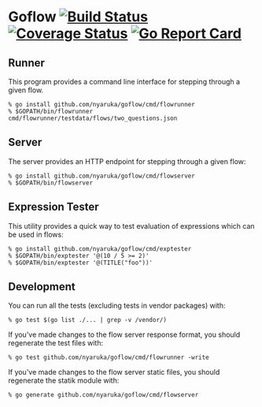 # Goflow [![Build Status](https://travis-ci.org/nyaruka/goflow.svg?branch=master)](https://travis-ci.org/nyaruka/goflow) [![Coverage Status](https://coveralls.io/repos/github/nyaruka/goflow/badge.svg?branch=master)](https://coveralls.io/github/nyaruka/goflow?branch=master) [![Go Report Card](https://goreportcard.com/badge/github.com/nyaruka/goflow)](https://goreportcard.com/report/github.com/nyaruka/goflow)

## Runner 

This program provides a command line interface for stepping through a given flow.

```
% go install github.com/nyaruka/goflow/cmd/flowrunner
% $GOPATH/bin/flowrunner cmd/flowrunner/testdata/flows/two_questions.json
```

## Server

The server provides an HTTP endpoint for stepping through a given flow:

```
% go install github.com/nyaruka/goflow/cmd/flowserver
% $GOPATH/bin/flowserver
```

## Expression Tester

This utility provides a quick way to test evaluation of expressions which can be used in flows:

```
% go install github.com/nyaruka/goflow/cmd/exptester
% $GOPATH/bin/exptester '@(10 / 5 >= 2)'
% $GOPATH/bin/exptester '@(TITLE("foo"))'
```

## Development

You can run all the tests (excluding tests in vendor packages) with:

```
% go test $(go list ./... | grep -v /vendor/)
```

If you've made changes to the flow server response format, you should regenerate the test files with:

```
% go test github.com/nyaruka/goflow/cmd/flowrunner -write
```

If you've made changes to the flow server static files, you should regenerate the statik module with:

```
% go generate github.com/nyaruka/goflow/cmd/flowserver
```